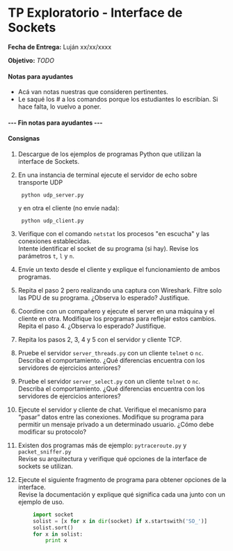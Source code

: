 TP Exploratorio - Interface de Sockets
======================================

**Fecha de Entrega:** Luján xx/xx/xxxx

**Objetivo:** _TODO_

#### Notas para ayudantes

* Acá van notas nuestras que consideren pertinentes.
* Le saqué los # a los comandos porque los estudiantes lo escribían. Si hace falta, lo vuelvo a poner.

#### --- Fin notas para ayudantes ---

#### Consignas

1. Descargue de los ejemplos de programas Python que utilizan la interface de Sockets.

2. En una instancia de terminal ejecute el servidor de echo sobre transporte UDP

        python udp_server.py 

    y en otra el cliente (no envíe nada): 

        python udp_client.py 

3. Verifique con el comando `netstat` los procesos "en escucha" y las conexiones establecidas.  
Intente identificar el socket de su programa (si hay). Revise los parámetros `t`, `l` y `n`.

4. Envíe un texto desde el cliente y explique el funcionamiento de ambos programas.

5. Repita el paso 2 pero realizando una captura con Wireshark. Filtre solo las PDU de su programa. ¿Observa lo esperado? Justifique.

6. Coordine con un compañero y ejecute el server en una máquina y el cliente en otra. Modifique los programas para reflejar estos cambios. Repita el paso 4. ¿Observa lo esperado? Justifique.

7. Repita los pasos 2, 3, 4 y 5 con el servidor y cliente TCP.

8. Pruebe el servidor `server_threads.py` con un cliente `telnet` o `nc`. Describa el comportamiento. ¿Qué diferencias encuentra con los servidores de ejercicios anteriores?

9. Pruebe el servidor `server_select.py` con un cliente `telnet` o `nc`. Describa el comportamiento. ¿Qué diferencias encuentra con los servidores de ejercicios anteriores?

10. Ejecute el servidor y cliente de chat. Verifique el mecanismo para “pasar” datos entre las conexiones. Modifique su programa para permitir un mensaje privado a un determinado usuario. ¿Cómo debe modificar su protocolo?

11. Existen dos programas más de ejemplo: `pytraceroute.py` y `packet_sniffer.py`  
Revise su arquitectura y verifique qué opciones de la interface de sockets se utilizan.

12. Ejecute el siguiente fragmento de programa para obtener opciones de la interface.  
Revise la documentación y explique qué significa cada una junto con un ejemplo de uso.

~~~~~~~python
        import socket
        solist = [x for x in dir(socket) if x.startswith('SO_')]
        solist.sort()
        for x in solist:
            print x
~~~~~~~
